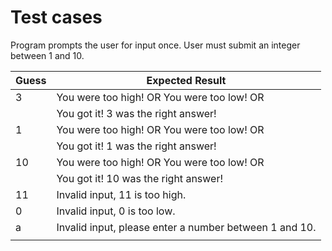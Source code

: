 # Test cases

Program prompts the user for input once. User must submit
an integer between 1 and 10.


| Guess             | Expected Result                                         |
| --------------    | ---------------                                         |
| 3                 | You were too high! OR You were too low! OR              |
|                   | You got it! 3 was the right answer!                     |
| 1                 | You were too high! OR You were too low! OR              |
|                   | You got it! 1 was the right answer!                     |
| 10                | You were too high! OR You were too low! OR              |
|                   | You got it! 10 was the right answer!                    |
| 11                | Invalid input, 11 is too high.                          |
| 0                 | Invalid input, 0 is too low.                            |
| a                 | Invalid input, please enter a number between 1 and 10.  |
|                   |                                                         |

